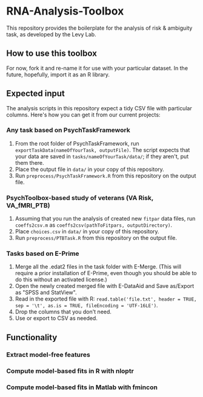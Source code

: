 # RNA-Analysis-Toolbox
This repository provides the boilerplate for the analysis of risk &amp; ambiguity task, as developed by the Levy Lab.

## How to use this toolbox
For now, fork it and re-name it for use with your particular dataset. In the future, hopefully, import it as an R library.

## Expected input
The analysis scripts in this repository expect a tidy CSV file with particular columns. Here's how you can get it from our current projects:

### Any task based on PsychTaskFramework
1. From the root folder of PsychTaskFramework, run `exportTaskData(nameOfYourTask, outputFile)`. The script expects that your data are saved in `tasks/nameOfYourTask/data/`; if they aren't, put them there.
2. Place the output file in `data/` in your copy of this repository.
2. Run `preprocess/PsychTaskFramework.R` from this repository on the output file.

### PsychToolbox-based study of veterans (VA Risk, VA_fMRI_PTB)
1. Assuming that you run the analysis of created new `fitpar` data files, run `coeffs2csv.m` as `coeffs2csv(pathToFitpars, outputDirectory)`.
2. Place `choices.csv` in `data/` in your copy of this repository.
3. Run `preprocess/PTBTask.R` from this repository on the output file.

### Tasks based on E-Prime
1. Merge all the .edat2 files in the task folder with E-Merge. (This will require a prior installation of E-Prime, even though you should be able to do this without an activated license.)
2. Open the newly created merged file with E-DataAid and Save as/Export as "SPSS and StatView".
3. Read in the exported file with R: `read.table('file.txt', header = TRUE, sep = '\t', as.is = TRUE, fileEncoding = 'UTF-16LE')`. 
4. Drop the columns that you don't need.
5. Use or export to CSV as needed.

## Functionality
### Extract model-free features

### Compute model-based fits in R with nloptr
### Compute model-based fits in Matlab with fmincon

